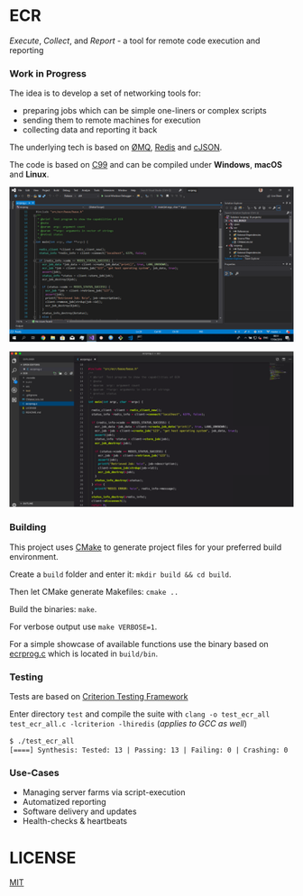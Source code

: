 # ECR

*Execute*, *Collect*, and *Report* -  a tool for remote code execution and reporting

### Work in Progress

The idea is to develop a set of networking tools for:

* preparing jobs which can be simple one-liners or complex scripts
* sending them to remote machines for execution
* collecting data and reporting it back

The underlying tech is based on [ØMQ](http://zeromq.org/), [Redis](https://redis.io/) and [cJSON](https://github.com/DaveGamble/cJSON).

The code is based on [C99](https://en.wikipedia.org/wiki/C99) and can be compiled under **Windows**, **macOS** and **Linux**.

![msvc_ide](https://raw.githubusercontent.com/brakmic/bazaar/master/images/ecr/ecr_msvc.png)

![macos_ide](https://raw.githubusercontent.com/brakmic/bazaar/master/images/ecr/ecr_macos.png)

### Building

This project uses [CMake](https://cmake.org/download/) to generate project files for your preferred build environment.

Create a `build` folder and enter it: `mkdir build && cd build`.

Then let CMake generate Makefiles: `cmake ..`

Build the binaries: `make`.

For verbose output use `make VERBOSE=1`.

For a simple showcase of available functions use the binary based on [ecrprog.c](https://github.com/brakmic/ECR/blob/master/ecrprog.c) which is located in `build/bin`.

### Testing

Tests are based on [Criterion Testing Framework](https://github.com/Snaipe/Criterion)

Enter directory `test` and compile the suite with `clang -o test_ecr_all test_ecr_all.c -lcriterion -lhiredis` (*applies to GCC as well*)

```shell
$ ./test_ecr_all 
[====] Synthesis: Tested: 13 | Passing: 13 | Failing: 0 | Crashing: 0 
```

### Use-Cases

* Managing server farms via script-execution
* Automatized reporting
* Software delivery and updates
* Health-checks & heartbeats 

# LICENSE

[MIT](https://github.com/brakmic/ECR/blob/master/LICENSE)

